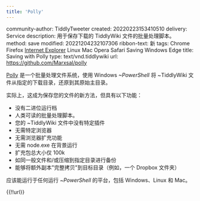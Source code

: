 ```yaml
---
title: 'Polly'
---
```


community-author: TiddlyTweeter
created: 20220223153410510
delivery: Service
description: 用于保存下载的 TiddlyWiki 文件的批量处理脚本。
method: save
modified: 20221204232107306
ribbon-text: 新
tags: Chrome Firefox [Internet Explorer](#Internet%20Explorer) Linux Mac Opera Safari Saving Windows Edge
title: Saving with Polly
type: text/vnd.tiddlywiki
url: <https://github.com/Marxsal/polly>

[Polly](https://github.com/Marxsal/polly) 是一个批量处理文件系统，使用 Windows _~PowerShell_ 将 ~TiddlyWiki 文件从指定的下载目录，还原到其原始主目录。

实际上，这成为保存您的文件的新方法，但具有以下功能：

* 没有二进位运行档
* 人类可读的批量处理脚本。
* 您的 ~TiddlyWiki 文件中没有特定插件
* 无需特定浏览器
* 无需浏览器扩充功能
* 无需 node.exe 在背景运行
* 扩充包总大小仅 100k
* 如同一般文件和/或压缩到指定目录进行备份
* 能够将额外副本"完整拷贝"到目标目录（例如，一个 Dropbox 文件夹）

应该能运行于任何运行 _~PowerShell_ 的平台，包括 Windows、Linux 和 Mac。

{{!!url}}